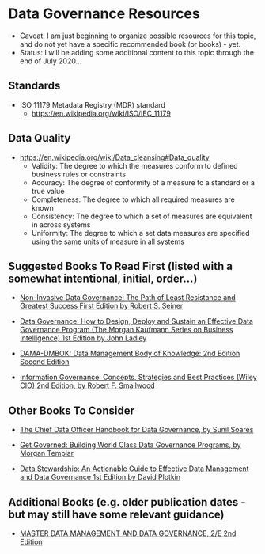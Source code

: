 
# Data Governance Resources
- Caveat: I am just beginning to organize possible resources for this topic, and do not yet have a specific recommended book (or books) - yet. 
- Status: I will be adding some additional content to this topic through the end of July 2020...


## Standards
- ISO 11179 Metadata Registry (MDR) standard
  + https://en.wikipedia.org/wiki/ISO/IEC_11179


## Data Quality
- https://en.wikipedia.org/wiki/Data_cleansing#Data_quality
  + Validity: The degree to which the measures conform to defined business rules or constraints 
  + Accuracy: The degree of conformity of a measure to a standard or a true value
  + Completeness: The degree to which all required measures are known
  + Consistency: The degree to which a set of measures are equivalent in across systems
  + Uniformity: The degree to which a set data measures are specified using the same units of measure in all systems


## Suggested Books To Read First (listed with a somewhat intentional, initial, order...)
- [Non-Invasive Data Governance: The Path of Least Resistance and Greatest Success First Edition
by Robert S. Seiner ](https://www.amazon.com/Non-Invasive-Data-Governance-Robert-Seiner/dp/1935504851/)

- [Data Governance: How to Design, Deploy and Sustain an Effective Data Governance Program (The Morgan Kaufmann Series on Business Intelligence) 1st Edition
by John Ladley](https://www.amazon.com/Data-Governance-Effective-Kaufmann-Intelligence-dp-0124158293/dp/0124158293/)


- [DAMA-DMBOK: Data Management Body of Knowledge: 2nd Edition Second Edition](https://www.amazon.com/DAMA-DMBOK-Data-Management-Body-Knowledge/dp/1634622340/)

- [Information Governance: Concepts, Strategies and Best Practices (Wiley CIO) 2nd Edition, by Robert F. Smallwood](https://www.amazon.com/Information-Governance-Concepts-Strategies-Practices-dp-1119491444/dp/1119491444/)


## Other Books To Consider
- [The Chief Data Officer Handbook for Data Governance, by Sunil Soares](https://www.amazon.com/Chief-Data-Officer-Handbook-Governance/dp/158347417X/)

- [Get Governed: Building World Class Data Governance Programs, by Morgan Templar](https://www.amazon.com/Get-Governed-Building-Governance-Programs/dp/069295175X/)

- [Data Stewardship: An Actionable Guide to Effective Data Management and Data Governance 1st Edition
by David Plotkin](https://www.amazon.com/Data-Stewardship-Actionable-Management-Governance/dp/0124103898/)


## Additional Books (e.g. older publication dates - but may still have some relevant guidance)
- [MASTER DATA MANAGEMENT AND DATA GOVERNANCE, 2/E 2nd Edition](https://www.amazon.com/MASTER-DATA-MANAGEMENT-GOVERNANCE/dp/0071744584/)


